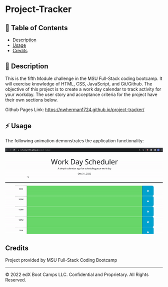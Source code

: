 # Project-Tracker

## :bookmark_tabs: Table of Contents

- [Description](#description)
- [Usage](#usage)
- [Credits](#credits)

## :book: Description

This is the fifth Module challenge in the MSU Full-Stack coding bootcamp. It will exercise knowledge of HTML, CSS, JavaScript, and Git/Github. The objective of this project is to create a work day calendar to track activity for your workday. The user story and acceptance criteria for the project have their own sections below.

Github Pages Link: https://nwherman1724.github.io/project-tracker/

## :zap: Usage

The following animation demonstrates the application functionality:

![A user clicks on slots on the color-coded calendar and edits the events.](./Assets/project-tracker-demo.gif)

## Credits

Project provided by MSU Full-Stack Coding Bootcamp

- - -
© 2022 edX Boot Camps LLC. Confidential and Proprietary. All Rights Reserved.
